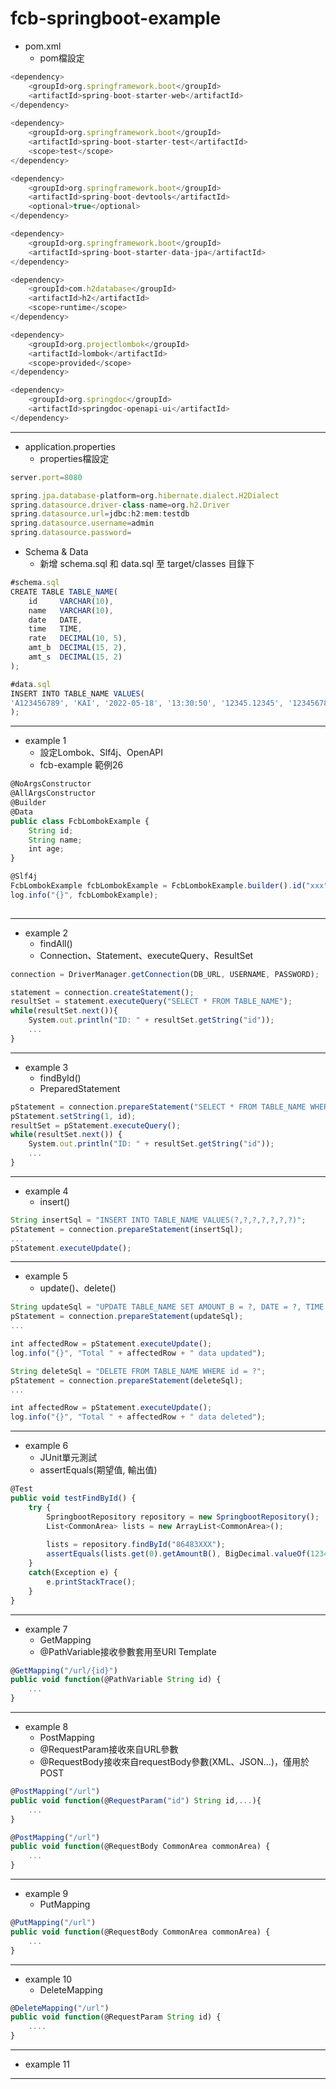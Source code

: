 # fcb-springboot-example
* pom.xml
  * pom檔設定
```js
<dependency>
    <groupId>org.springframework.boot</groupId>
    <artifactId>spring-boot-starter-web</artifactId>
</dependency>
    
<dependency>
    <groupId>org.springframework.boot</groupId>
    <artifactId>spring-boot-starter-test</artifactId>
    <scope>test</scope>
</dependency>

<dependency>
    <groupId>org.springframework.boot</groupId>
    <artifactId>spring-boot-devtools</artifactId>
    <optional>true</optional>
</dependency>

<dependency>
    <groupId>org.springframework.boot</groupId>
    <artifactId>spring-boot-starter-data-jpa</artifactId>
</dependency>

<dependency>
    <groupId>com.h2database</groupId>
    <artifactId>h2</artifactId>
    <scope>runtime</scope>
</dependency>

<dependency>
    <groupId>org.projectlombok</groupId>
    <artifactId>lombok</artifactId>
    <scope>provided</scope>
</dependency>

<dependency>
    <groupId>org.springdoc</groupId>
    <artifactId>springdoc-openapi-ui</artifactId>
</dependency>
```
*** 
* application.properties
  * properties檔設定
```js
server.port=8080
```
```js
spring.jpa.database-platform=org.hibernate.dialect.H2Dialect
spring.datasource.driver-class-name=org.h2.Driver
spring.datasource.url=jdbc:h2:mem:testdb
spring.datasource.username=admin
spring.datasource.password=
```
* Schema & Data
  * 新增 schema.sql 和 data.sql 至 target/classes 目錄下
```js
#schema.sql
CREATE TABLE TABLE_NAME(
    id     VARCHAR(10),
    name   VARCHAR(10),
    date   DATE,
    time   TIME,
    rate   DECIMAL(10, 5),
    amt_b  DECIMAL(15, 2),
    amt_s  DECIMAL(15, 2)
);

#data.sql
INSERT INTO TABLE_NAME VALUES(
'A123456789', 'KAI', '2022-05-18', '13:30:50', '12345.12345', '1234567890123.99', '1234567890123.99'
);
```
***
* example 1
  * 設定Lombok、Slf4j、OpenAPI
  * fcb-example 範例26
```js
@NoArgsConstructor
@AllArgsConstructor
@Builder
@Data
public class FcbLombokExample {
    String id;
    String name;
    int age;
}

@Slf4j
FcbLombokExample fcbLombokExample = FcbLombokExample.builder().id("xxx").name("xxx").age(18).build();
log.info("{}", fcbLombokExample);
               
```
***
* example 2
  * findAll()
  * Connection、Statement、executeQuery、ResultSet
```js
connection = DriverManager.getConnection(DB_URL, USERNAME, PASSWORD);

statement = connection.createStatement();
resultSet = statement.executeQuery("SELECT * FROM TABLE_NAME");
while(resultSet.next()){
    System.out.println("ID: " + resultSet.getString("id"));
    ...
}
```
*** 
* example 3
  * findById() 
  * PreparedStatement
```js
pStatement = connection.prepareStatement("SELECT * FROM TABLE_NAME WHERE column = ?);
pStatement.setString(1, id);
resultSet = pStatement.executeQuery();
while(resultSet.next()) {
    System.out.println("ID: " + resultSet.getString("id"));
    ...
}
```
*** 
* example 4 
  * insert()
```js
String insertSql = "INSERT INTO TABLE_NAME VALUES(?,?,?,?,?,?,?)";
pStatement = connection.prepareStatement(insertSql);
...
pStatement.executeUpdate();
```
*** 
* example 5
  * update()、delete()
```js
String updateSql = "UPDATE TABLE_NAME SET AMOUNT_B = ?, DATE = ?, TIME = ? WHERE id = ?";
pStatement = connection.prepareStatement(updateSql);
...

int affectedRow = pStatement.executeUpdate();
log.info("{}", "Total " + affectedRow + " data updated");
```
```js
String deleteSql = "DELETE FROM TABLE_NAME WHERE id = ?";
pStatement = connection.prepareStatement(deleteSql);
...

int affectedRow = pStatement.executeUpdate();
log.info("{}", "Total " + affectedRow + " data deleted");
```
*** 
* example 6
  * JUnit單元測試
  * assertEquals(期望值, 輸出值)
```js
@Test
public void testFindById() {
    try {
        SpringbootRepository repository = new SpringbootRepository();
        List<CommonArea> lists = new ArrayList<CommonArea>();
        
        lists = repository.findById("86483XXX");
        assertEquals(lists.get(0).getAmountB(), BigDecimal.valueOf(1234567890123.99));
    }
    catch(Exception e) {
        e.printStackTrace();
    }
}
```
*** 
* example 7
  * GetMapping
  * @PathVariable接收參數套用至URI Template
```js
@GetMapping("/url/{id}")
public void function(@PathVariable String id) {
    ...
}
```
***  
* example 8
  * PostMapping
  * @RequestParam接收來自URL參數
  * @RequestBody接收來自requestBody參數(XML、JSON…)，僅用於POST
```js
@PostMapping("/url")
public void function(@RequestParam("id") String id,...){
    ...
}
```
```js
@PostMapping("/url")
public void function(@RequestBody CommonArea commonArea) {
    ...
}
```
*** 
* example 9
  * PutMapping
```js
@PutMapping("/url")
public void function(@RequestBody CommonArea commonArea) {
    ...
}
```
*** 
* example 10
  * DeleteMapping
```js
@DeleteMapping("/url")
public void function(@RequestParam String id) {
    ....
}
```
*** 
* example 11
*** 

